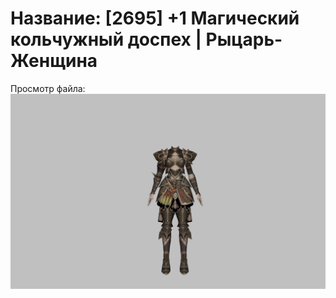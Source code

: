 # Название: [2695] +1 Магический кольчужный доспех | Рыцарь-Женщина

Просмотр файла:
![p010006.png](p010006.png)